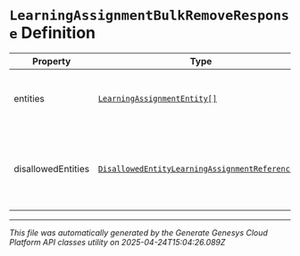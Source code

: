 # `LearningAssignmentBulkRemoveResponse` Definition

| Property | Type | Required | Description |
|----------|------|----------|-------------|
| entities | [`LearningAssignmentEntity[]`](learningassignmententity-definition.md) | No | The learning assignments that were removed successfully |
| disallowedEntities | [`DisallowedEntityLearningAssignmentReference[]`](disallowedentitylearningassignmentreference-definition.md) | No | The learning assignments that were not removed due to missing permissions |

---

*This file was automatically generated by the Generate Genesys Cloud Platform API classes utility on 2025-04-24T15:04:26.089Z*
